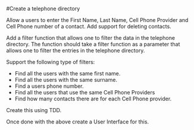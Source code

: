 #Create a telephone directory

Allow a users to enter the First Name, Last Name, Cell Phone Provider and Cell Phone number of a contact. Add support for deleting contacts.

Add a filter function that allows one to filter the data in the telephone directory. The function should take a filter function as a parameter that allows one to filter the entries in the telephone directory.

Support the following type of filters:

* Find all the users with the same first name.
* Find all the users with the same surname.
* Find a users phone number.
* Find all the users that use the same Cell Phone Providers
* Find how many contacts there are for each Cell Phone provider.

Create this using TDD.

Once done with the above create a User Interface for this.
